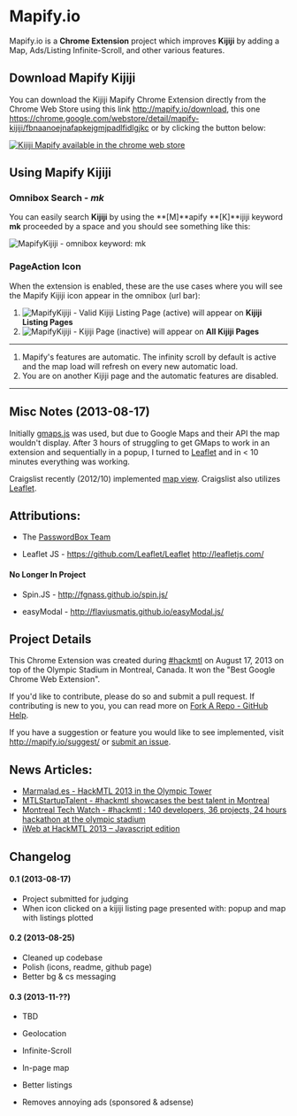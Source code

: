 Mapify.io
=========

Mapify.io is a **Chrome Extension** project which improves **Kijiji** by adding a Map, Ads/Listing Infinite-Scroll, and other various features.

## Download Mapify Kijiji

You can download the Kijiji Mapify Chrome Extension directly from the Chrome Web Store using this link <a href="http://mapify.io/download">http://mapify.io/download</a>, this one <a href="https://chrome.google.com/webstore/detail/mapify-kijiji/fbnaanoejnafapkejgmjpadlfidlgjkc">https://chrome.google.com/webstore/detail/mapify-kijiji/fbnaanoejnafapkejgmjpadlfidlgjkc</a> or by clicking the button below:

[![Kijiji Mapify available in the chrome web store](https://developers.google.com/chrome/web-store/images/branding/ChromeWebStore_BadgeWBorder_v2_340x96.png "Kijiji Mapify available in the chrome web store")](http://mapify.io/download)


## Using Mapify Kijiji

### Omnibox Search - *mk*

You can easily search **Kijiji** by using the **[M]**apify **[K]**ijiji keyword **mk** proceeded by a space and you should see something like this:

![MapifyKijiji - omnibox keyword: mk](https://raw.github.com/mlakhia/mapify.io/master/assets/omnibox_mk_example1.png "MapifyKijiji - omnibox keyword: mk")


### PageAction Icon

When the extension is enabled, these are the use cases where you will see the Mapify Kijiji icon appear in the omnibox (url bar):

1. ![MapifyKijiji - Valid Kijiji Listing Page](https://raw.github.com/mlakhia/mapify.io/master/src/images/icon38.png "Kijiji Mapify (active)") (active) will appear on **Kijiji Listing Pages**
2. ![MapifyKijiji - Kijiji Page](https://raw.github.com/mlakhia/mapify.io/master/src/images/icon38_grey.png "Kijiji Mapify (inactive)") (inactive) will appear on **All Kijiji Pages** 

---

1. Mapify's features are automatic. The infinity scroll by default is active and the map load will refresh on every new automatic load.
2. You are on another Kijiji page and the automatic features are disabled.

---

## Misc Notes (2013-08-17)

Initially [gmaps.js](http://hpneo.github.io/gmaps/) was used, but due to Google Maps and their API the map wouldn't display. After 3 hours of struggling to get GMaps to work in an extension and sequentially in a popup, I turned to [Leaflet](http://leafletjs.com/) and in < 10 minutes everything was working.

Craigslist recently (2012/10) implemented [map view](http://thenextweb.com/insider/2012/10/04/craigslist-rolls-out-new-map-view-feature-for-apartment-searches/). Craigslist also utilizes [Leaflet](http://leafletjs.com/).


## Attributions:

* The [PasswordBox Team](https://www.passwordbox.com/about)

* Leaflet JS - 	https://github.com/Leaflet/Leaflet http://leafletjs.com/


#### No Longer In Project

* Spin.JS - 	http://fgnass.github.io/spin.js/

* easyModal - 	http://flaviusmatis.github.io/easyModal.js/

## Project Details

This Chrome Extension was created during [#hackmtl](http://hackmtl.eventbrite.com/) on August 17, 2013 on top of the Olympic Stadium in Montreal, Canada. It won the "Best Google Chrome Web Extension". 

If you'd like to contribute, please do so and submit a pull request. If contributing is new to you, you can read more on [Fork A Repo - GitHub Help](https://help.github.com/articles/fork-a-repo).

If you have a suggestion or feature you would like to see implemented, visit http://mapify.io/suggest/ or [submit an issue](https://github.com/mlakhia/mapify.io/issues).

## News Articles:

* [Marmalad.es - HackMTL 2013 in the Olympic Tower](http://blog.marmalad.es/2013/08/19/hackmtl-2013-in-the-olympic-tower/)
* [MTLStartupTalent - #hackmtl showcases the best talent in Montreal](http://mtlstartuptalent.com/post/58602114770/hackmtl-showcases-the-best-talent-in-montreal)
* [Montreal Tech Watch - #hackmtl : 140 developers, 36 projects, 24 hours hackathon at the olympic stadium](http://montrealtechwatch.com/2013/08/19/hackmtl-140-developers-36-projects-24-hours-hackathon-at-the-olympic-stadium/)
* [iWeb at HackMTL 2013 – Javascript edition](http://blog.iweb.com/en/2013/08/hackmtl-2013-javascript-edition/12478.html)

## Changelog

#### 0.1 (2013-08-17)

* Project submitted for judging
* When icon clicked on a kijiji listing page presented with: popup and map with listings plotted

#### 0.2 (2013-08-25)

* Cleaned up codebase
* Polish (icons, readme, github page)
* Better bg & cs messaging

#### 0.3 (2013-11-??)

* TBD

* Geolocation
* Infinite-Scroll
* In-page map
* Better listings
* Removes annoying ads (sponsored & adsense)

